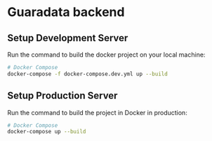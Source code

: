 # Guaradata backend

## Setup Development Server

Run the command to build the docker project on your local machine:

```bash
# Docker Compose
docker-compose -f docker-compose.dev.yml up --build
```

## Setup Production Server

Run the command to build the project in Docker in production:

```bash
# Docker Compose
docker-compose up --build
```
